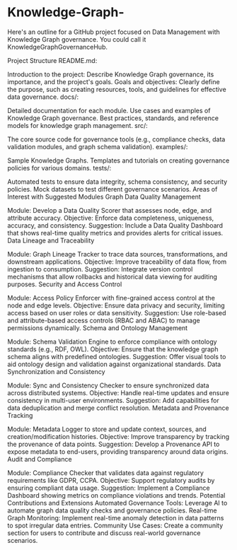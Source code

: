 # Knowledge-Graph-
Here's an outline for a GitHub project focused on Data Management with Knowledge Graph governance. You could call it KnowledgeGraphGovernanceHub. 

Project Structure
README.md:

Introduction to the project: Describe Knowledge Graph governance, its importance, and the project's goals.
Goals and objectives: Clearly define the purpose, such as creating resources, tools, and guidelines for effective data governance.
docs/:

Detailed documentation for each module.
Use cases and examples of Knowledge Graph governance.
Best practices, standards, and reference models for knowledge graph management.
src/:

The core source code for governance tools (e.g., compliance checks, data validation modules, and graph schema validation).
examples/:

Sample Knowledge Graphs.
Templates and tutorials on creating governance policies for various domains.
tests/:

Automated tests to ensure data integrity, schema consistency, and security policies.
Mock datasets to test different governance scenarios.
Areas of Interest with Suggested Modules
Graph Data Quality Management

Module: Develop a Data Quality Scorer that assesses node, edge, and attribute accuracy.
Objective: Enforce data completeness, uniqueness, accuracy, and consistency.
Suggestion: Include a Data Quality Dashboard that shows real-time quality metrics and provides alerts for critical issues.
Data Lineage and Traceability

Module: Graph Lineage Tracker to trace data sources, transformations, and downstream applications.
Objective: Improve traceability of data flow, from ingestion to consumption.
Suggestion: Integrate version control mechanisms that allow rollbacks and historical data viewing for auditing purposes.
Security and Access Control

Module: Access Policy Enforcer with fine-grained access control at the node and edge levels.
Objective: Ensure data privacy and security, limiting access based on user roles or data sensitivity.
Suggestion: Use role-based and attribute-based access controls (RBAC and ABAC) to manage permissions dynamically.
Schema and Ontology Management

Module: Schema Validation Engine to enforce compliance with ontology standards (e.g., RDF, OWL).
Objective: Ensure that the knowledge graph schema aligns with predefined ontologies.
Suggestion: Offer visual tools to aid ontology design and validation against organizational standards.
Data Synchronization and Consistency

Module: Sync and Consistency Checker to ensure synchronized data across distributed systems.
Objective: Handle real-time updates and ensure consistency in multi-user environments.
Suggestion: Add capabilities for data deduplication and merge conflict resolution.
Metadata and Provenance Tracking

Module: Metadata Logger to store and update context, sources, and creation/modification histories.
Objective: Improve transparency by tracking the provenance of data points.
Suggestion: Develop a Provenance API to expose metadata to end-users, providing transparency around data origins.
Audit and Compliance

Module: Compliance Checker that validates data against regulatory requirements like GDPR, CCPA.
Objective: Support regulatory audits by ensuring compliant data usage.
Suggestion: Implement a Compliance Dashboard showing metrics on compliance violations and trends.
Potential Contributions and Extensions
Automated Governance Tools: Leverage AI to automate graph data quality checks and governance policies.
Real-time Graph Monitoring: Implement real-time anomaly detection in data patterns to spot irregular data entries.
Community Use Cases: Create a community section for users to contribute and discuss real-world governance scenarios.
